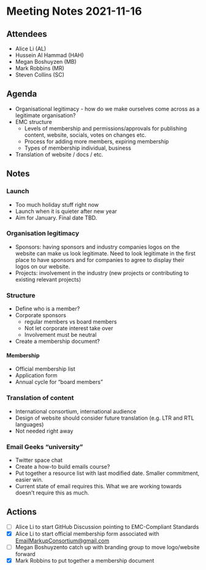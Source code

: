 # Meeting Notes 2021-11-16

## Attendees

- Alice Li (AL)
- Hussein Al Hammad (HAH)
- Megan Boshuyzen (MB)
- Mark Robbins (MR)
- Steven Collins (SC)

## Agenda

- Organisational legitimacy - how do we make ourselves come across as a legitimate organisation?
- EMC structure
  - Levels of membership and permissions/approvals for publishing content, website, socials, votes on changes etc.
  - Process for adding more members, expiring membership
  - Types of membership individual, business
- Translation of website / docs / etc.

## Notes

### Launch

- Too much holiday stuff right now
- Launch when it is quieter after new year
- Aim for January. Final date TBD.

### Organisation legitimacy

- Sponsors: having sponsors and industry companies logos on the website can make us look legitimate. Need to look legitimate in the first place to have sponsors and for companies to agree to display their logos on our website.
- Projects: involvement in the industry (new projects or contributing to existing relevant projects)

### Structure

- Define who is a member?
- Corporate sponsors
  - regular members vs board members
  - Not let corporate interest take over
  - Involvement must be neutral
- Create a membership document?

#### Membership

- Official membership list
- Application form
- Annual cycle for “board members”

### Translation of content

- International consortium, international audience
- Design of website should consider future translation (e.g. LTR and RTL languages)
- Not needed right away

### Email Geeks “university”

- Twitter space chat
- Create a how-to build emails course?
- Put together a resource list with last modified date. Smaller commitment, easier win.
- Current state of email requires this. What we are working towards doesn't require this as much.

## Actions

- [ ] Alice Li to start GitHub Discussion pointing to EMC-Compliant Standards
- [x] Alice Li to start official membership form associated with EmailMarkupConsortium@gmail.com
- [ ] Megan Boshuyzento catch up with branding group to move logo/website forward
- [x] Mark Robbins to put together a membership document

